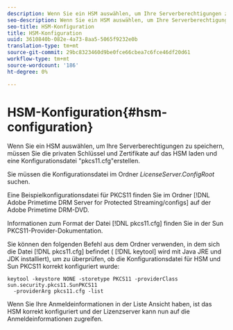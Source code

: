```yaml
---
description: Wenn Sie ein HSM auswählen, um Ihre Serverberechtigungen zu speichern, müssen Sie die privaten Schlüssel und Zertifikate auf das HSM laden und eine Konfigurationsdatei "pkcs11.cfg"erstellen.
seo-description: Wenn Sie ein HSM auswählen, um Ihre Serverberechtigungen zu speichern, müssen Sie die privaten Schlüssel und Zertifikate auf das HSM laden und eine Konfigurationsdatei "pkcs11.cfg"erstellen.
seo-title: HSM-Konfiguration
title: HSM-Konfiguration
uuid: 3610840b-082e-4a73-8aa5-5065f9232e0b
translation-type: tm+mt
source-git-commit: 29bc8323460d9be0fce66cbea7c6fce46df20d61
workflow-type: tm+mt
source-wordcount: '186'
ht-degree: 0%

---
```



# HSM-Konfiguration{#hsm-configuration}

Wenn Sie ein HSM auswählen, um Ihre Serverberechtigungen zu speichern, müssen Sie die privaten Schlüssel und Zertifikate auf das HSM laden und eine Konfigurationsdatei &quot;pkcs11.cfg&quot;erstellen.

Sie müssen die Konfigurationsdatei im Ordner *LicenseServer.ConfigRoot* suchen.

Eine Beispielkonfigurationsdatei für PKCS11 finden Sie im Ordner [!DNL Adobe Primetime DRM Server for Protected Streaming/configs] auf der Adobe Primetime DRM-DVD.

Informationen zum Format der Datei [!DNL pkcs11.cfg] finden Sie in der Sun PKCS11-Provider-Dokumentation.

Sie können den folgenden Befehl aus dem Ordner verwenden, in dem sich die Datei [!DNL pkcs11.cfg] befindet ( [!DNL keytool] wird mit Java JRE und JDK installiert), um zu überprüfen, ob die Konfigurationsdatei für HSM und Sun PKCS11 korrekt konfiguriert wurde:

```
keytool -keystore NONE -storetype PKCS11 -providerClass sun.security.pkcs11.SunPKCS11 
  -providerArg pkcs11.cfg -list
```

Wenn Sie Ihre Anmeldeinformationen in der Liste Ansicht haben, ist das HSM korrekt konfiguriert und der Lizenzserver kann nun auf die Anmeldeinformationen zugreifen.
